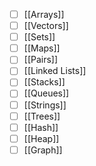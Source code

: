 - [ ] [[Arrays]]
- [ ] [[Vectors]]
- [ ] [[Sets]]
- [ ] [[Maps]]
- [ ] [[Pairs]]
- [ ] [[Linked Lists]]
- [ ] [[Stacks]]
- [ ] [[Queues]]
- [ ] [[Strings]]
- [ ] [[Trees]]
- [ ] [[Hash]]
- [ ] [[Heap]]
- [ ] [[Graph]]